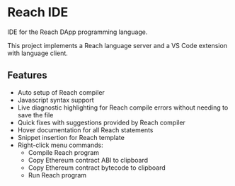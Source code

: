 # Reach IDE

IDE for the Reach DApp programming language.

This project implements a Reach language server and a VS Code extension with language client.

## Features

- Auto setup of Reach compiler
- Javascript syntax support
- Live diagnostic highlighting for Reach compile errors without needing to save the file
- Quick fixes with suggestions provided by Reach compiler
- Hover documentation for all Reach statements
- Snippet insertion for Reach template
- Right-click menu commands:
    - Compile Reach program
    - Copy Ethereum contract ABI to clipboard
    - Copy Ethereum contract bytecode to clipboard
    - Run Reach program
